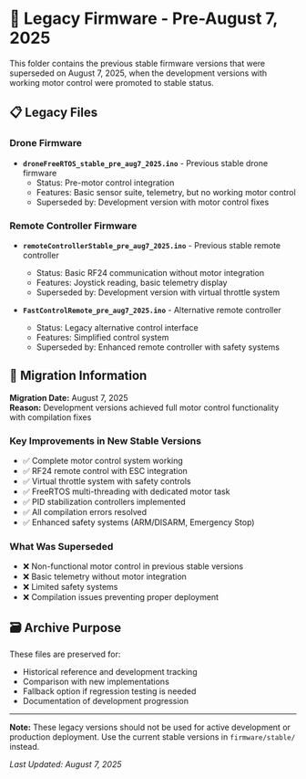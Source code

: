 # 📁 Legacy Firmware - Pre-August 7, 2025

This folder contains the previous stable firmware versions that were superseded on August 7, 2025, when the development versions with working motor control were promoted to stable status.

## 📋 Legacy Files

### Drone Firmware

- **`droneFreeRTOS_stable_pre_aug7_2025.ino`** - Previous stable drone firmware
  - Status: Pre-motor control integration
  - Features: Basic sensor suite, telemetry, but no working motor control
  - Superseded by: Development version with motor control fixes

### Remote Controller Firmware

- **`remoteControllerStable_pre_aug7_2025.ino`** - Previous stable remote controller

  - Status: Basic RF24 communication without motor integration
  - Features: Joystick reading, basic telemetry display
  - Superseded by: Development version with virtual throttle system

- **`FastControlRemote_pre_aug7_2025.ino`** - Alternative remote controller
  - Status: Legacy alternative control interface
  - Features: Simplified control system
  - Superseded by: Enhanced remote controller with safety systems

## 🔄 Migration Information

**Migration Date:** August 7, 2025  
**Reason:** Development versions achieved full motor control functionality with compilation fixes

### Key Improvements in New Stable Versions

- ✅ Complete motor control system working
- ✅ RF24 remote control with ESC integration
- ✅ Virtual throttle system with safety controls
- ✅ FreeRTOS multi-threading with dedicated motor task
- ✅ PID stabilization controllers implemented
- ✅ All compilation errors resolved
- ✅ Enhanced safety systems (ARM/DISARM, Emergency Stop)

### What Was Superseded

- ❌ Non-functional motor control in previous stable versions
- ❌ Basic telemetry without motor integration
- ❌ Limited safety systems
- ❌ Compilation issues preventing proper deployment

## 🗃️ Archive Purpose

These files are preserved for:

- Historical reference and development tracking
- Comparison with new implementations
- Fallback option if regression testing is needed
- Documentation of development progression

---

**Note:** These legacy versions should not be used for active development or production deployment. Use the current stable versions in `firmware/stable/` instead.

_Last Updated: August 7, 2025_
